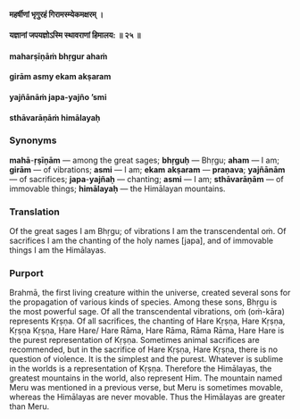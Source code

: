 #### महर्षीणां भृगुरहं गिरामस्म्येकमक्षरम् ।
#### यज्ञानां जपयज्ञोऽस्मि स्थावराणां हिमालय: ॥ २५ ॥

#### maharṣīṇāṁ bhṛgur ahaṁ
#### girām asmy ekam akṣaram
#### yajñānāṁ japa-yajño ’smi
#### sthāvarāṇāṁ himālayaḥ

### Synonyms

**mahā**-**ṛṣīṇām** — among the great sages; **bhṛguḥ** — Bhṛgu; **aham** — I am; **girām** — of vibrations; **asmi** — I am; **ekam** **akṣaram** — **praṇava**; **yajñānām** — of sacrifices; **japa**-**yajñaḥ** — chanting; **asmi** — I am; **sthāvarāṇām** — of immovable things; **himālayaḥ** — the Himālayan mountains.

### Translation

Of the great sages I am Bhṛgu; of vibrations I am the transcendental oṁ. Of sacrifices I am the chanting of the holy names [japa], and of immovable things I am the Himālayas.

### Purport

Brahmā, the first living creature within the universe, created several sons for the propagation of various kinds of species. Among these sons, Bhṛgu is the most powerful sage. Of all the transcendental vibrations, oṁ (oṁ-kāra) represents Kṛṣṇa. Of all sacrifices, the chanting of Hare Kṛṣṇa, Hare Kṛṣṇa, Kṛṣṇa Kṛṣṇa, Hare Hare/ Hare Rāma, Hare Rāma, Rāma Rāma, Hare Hare is the purest representation of Kṛṣṇa. Sometimes animal sacrifices are recommended, but in the sacrifice of Hare Kṛṣṇa, Hare Kṛṣṇa, there is no question of violence. It is the simplest and the purest. Whatever is sublime in the worlds is a representation of Kṛṣṇa. Therefore the Himālayas, the greatest mountains in the world, also represent Him. The mountain named Meru was mentioned in a previous verse, but Meru is sometimes movable, whereas the Himālayas are never movable. Thus the Himālayas are greater than Meru.